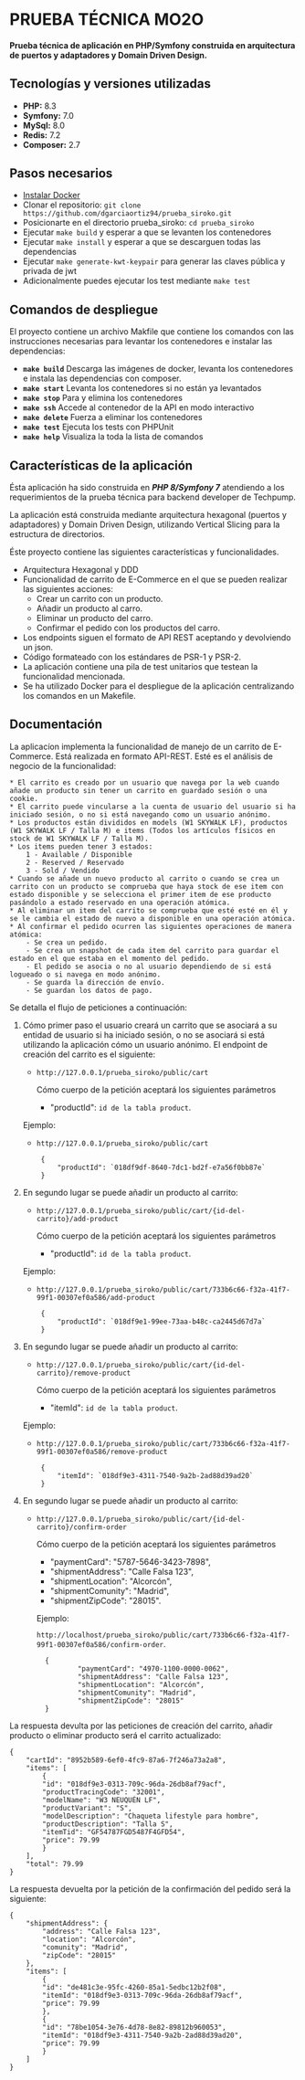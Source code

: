 
# PRUEBA TÉCNICA MO2O
  
#### Prueba técnica de aplicación en **PHP/Symfony** construida en **arquitectura de puertos y adaptadores y Domain Driven Design**.  


## Tecnologías y versiones utilizadas


* **PHP:** 8.3
* **Symfony:** 7.0
* **MySql:** 8.0
* **Redis:** 7.2
* **Composer:** 2.7

## Pasos necesarios

* [Instalar Docker](https://www.docker.com/get-started/)
* Clonar el repositorio: `git clone https://github.com/dgarciaortiz94/prueba_siroko.git`
* Posicionarte en el directorio prueba_siroko: `cd prueba_siroko`
* Ejecutar `make build` y esperar a que se levanten los contenedores
* Ejecutar `make install` y esperar a que se descarguen todas las dependencias
* Ejecutar `make generate-kwt-keypair` para generar las claves pública y privada de jwt
* Adicionalmente puedes ejecutar los test mediante `make test`

## Comandos de despliegue

El proyecto contiene un archivo Makfile que contiene los comandos con las instrucciones necesarias 
para levantar los contenedores e instalar las dependencias:

* **`make build`**  Descarga las imágenes de docker, levanta los contenedores e instala las dependencias con composer.
* **`make start`**  Levanta los contenedores si no están ya levantados
* **`make stop`**   Para y elimina los contenedores
* **`make ssh`**    Accede al contenedor de la API en modo interactivo
* **`make delete`** Fuerza a eliminar los contenedores
* **`make test`**   Ejecuta los tests con PHPUnit
* **`make help`**   Visualiza la toda la lista de comandos

## Características de la aplicación

Ésta aplicación ha sido construida en ***PHP 8/Symfony 7*** atendiendo a los requerimientos de la prueba técnica para backend developer de Techpump.

La aplicación está construida mediante arquitectura hexagonal (puertos y adaptadores) y Domain Driven Design, utilizando Vertical Slicing 
para la estructura de directorios.

Éste proyecto contiene las siguientes características y funcionalidades.

* Arquitectura Hexagonal y DDD
* Funcionalidad de carrito de E-Commerce en el que se pueden realizar las siguientes acciones:
    - Crear un carrito con un producto.
    - Añadir un producto al carro.
    - Eliminar un producto del carro.
    - Confirmar el pedido con los productos del carro.
* Los endpoints siguen el formato de API REST aceptando y devolviendo un json.
* Código formateado con los estándares de PSR-1 y PSR-2.
* La aplicación contiene una pila de test unitarios que testean la funcionalidad mencionada.
* Se ha utilizado Docker para el despliegue de la aplicación centralizando los comandos en un Makefile.

## Documentación

La aplicacíon implementa la funcionalidad de manejo de un carrito de E-Commerce. Está realizada en formato API-REST. Esté es el análisis de negocio de la funcionalidad:

    * El carrito es creado por un usuario que navega por la web cuando añade un producto sin tener un carrito en guardado sesión o una cookie.
    * El carrito puede vincularse a la cuenta de usuario del usuario si ha iniciado sesión, o no si está navegando como un usuario anónimo.
    * Los productos están divididos en models (W1 SKYWALK LF), productos (W1 SKYWALK LF / Talla M) e items (Todos los artículos físicos en stock de W1 SKYWALK LF / Talla M).
    * Los items pueden tener 3 estados:
        1 - Available / Disponible
        2 - Reserved / Reservado
        3 - Sold / Vendido
    * Cuando se añade un nuevo producto al carrito o cuando se crea un carrito con un producto se comprueba que haya stock de ese item con estado disponible y se selecciona el primer item de ese producto pasándolo a estado reservado en una operación atómica.
    * Al eliminar un item del carrito se comprueba que esté esté en él y se le cambia el estado de nuevo a disponible en una operación atómica.
    * Al confirmar el pedido ocurren las siguientes operaciones de manera atómica:
        - Se crea un pedido.
        - Se crea un snapshot de cada item del carrito para guardar el estado en el que estaba en el momento del pedido.
        - El pedido se asocia o no al usuario dependiendo de si está logueado o si navega en modo anónimo.
        - Se guarda la dirección de envío.
        - Se guardan los datos de pago.

Se detalla el flujo de peticiones a continuación:

1. Cómo primer paso el usuario creará un carrito que se asociará a su entidad de usuario si ha iniciado sesión, o no se asociará si está utilizando la aplicación cómo un usuario anónimo. El endpoint de creación del carrito es el siguiente:

    * `http://127.0.0.1/prueba_siroko/public/cart`

	    Cómo cuerpo de la petición aceptará los siguientes parámetros

	    * "productId": `id de la tabla product`.

    Ejemplo: 

    *  `http://127.0.0.1/prueba_siroko/public/cart`

		    {
		        "productId": `018df9df-8640-7dc1-bd2f-e7a56f0bb87e`
		    }

2. En segundo lugar se puede añadir un producto al carrito:

    * `http://127.0.0.1/prueba_siroko/public/cart/{id-del-carrito}/add-product`

	    Cómo cuerpo de la petición aceptará los siguientes parámetros

	    * "productId": `id de la tabla product`.

    Ejemplo: 

    *  `http://127.0.0.1/prueba_siroko/public/cart/733b6c66-f32a-41f7-99f1-00307ef0a586/add-product`

		    {
		        "productId": `018df9e1-99ee-73aa-b48c-ca2445d67d7a`
		    }

3. En segundo lugar se puede añadir un producto al carrito:

    * `http://127.0.0.1/prueba_siroko/public/cart/{id-del-carrito}/remove-product`

	    Cómo cuerpo de la petición aceptará los siguientes parámetros

	    * "itemId": `id de la tabla product`.

    Ejemplo: 

    *  `http://127.0.0.1/prueba_siroko/public/cart/733b6c66-f32a-41f7-99f1-00307ef0a586/remove-product`

		    {
		        "itemId": `018df9e3-4311-7540-9a2b-2ad88d39ad20`
		    }

4. En segundo lugar se puede añadir un producto al carrito:

	* `http://127.0.0.1/prueba_siroko/public/cart/{id-del-carrito}/confirm-order`

		Cómo cuerpo de la petición aceptará los siguientes parámetros

		* "paymentCard": "5787-5646-3423-7898",
		* "shipmentAddress": "Calle Falsa 123",
		* "shipmentLocation": "Alcorcón",
		* "shipmentComunity": "Madrid",
		* "shipmentZipCode": "28015".

		Ejemplo: 

		`http://localhost/prueba_siroko/public/cart/733b6c66-f32a-41f7-99f1-00307ef0a586/confirm-order`.

		    {
			        "paymentCard": "4970-1100-0000-0062",
			        "shipmentAddress": "Calle Falsa 123",
			        "shipmentLocation": "Alcorcón",
			        "shipmentComunity": "Madrid",
			        "shipmentZipCode": "28015"
		    }

La respuesta devulta por las peticiones de creación del carrito, añadir producto o eliminar producto será el carrito actualizado:

    {
        "cartId": "8952b589-6ef0-4fc9-87a6-7f246a73a2a8",
        "items": [
            {
            "id": "018df9e3-0313-709c-96da-26db8af79acf",
            "productTracingCode": "32001",
            "modelName": "W3 NEUQUÉN LF",
            "productVariant": "S",
            "modelDescription": "Chaqueta lifestyle para hombre",
            "productDescription": "Talla S",
            "itemTid": "GF54787FGD5487F4GFD54",
            "price": 79.99
            }
        ],
        "total": 79.99
    }

La respuesta devuelta por la petición de la confirmación del pedido será la siguiente:

    {
        "shipmentAddress": {
            "address": "Calle Falsa 123",
            "location": "Alcorcón",
            "comunity": "Madrid",
            "zipCode": "28015"
        },
        "items": [
            {
            "id": "de481c3e-95fc-4260-85a1-5edbc12b2f08",
            "itemId": "018df9e3-0313-709c-96da-26db8af79acf",
            "price": 79.99
            },
            {
            "id": "78be1054-3e76-4d78-8e82-89812b960053",
            "itemId": "018df9e3-4311-7540-9a2b-2ad88d39ad20",
            "price": 79.99
            }
        ]
    }